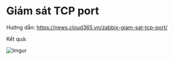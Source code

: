 # Giám sát TCP port

Hướng dẫn: https://news.cloud365.vn/zabbix-giam-sat-tcp-port/

Kết quả:

![Imgur](https://i.imgur.com/w8zX815.png)

